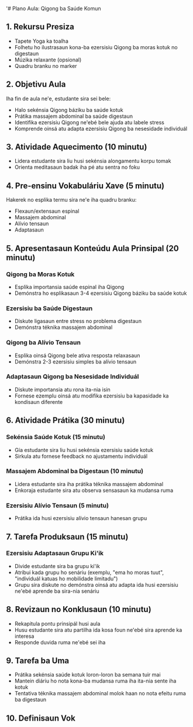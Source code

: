 '# Plano Aula: Qigong ba Saúde Komun

## 1. Rekursu Presiza

- Tapete Yoga ka toalha
- Folhetu ho ilustrasaun kona-ba ezersisiu Qigong ba moras kotuk no digestaun
- Múzika relaxante (opsional)
- Quadru branku no marker

## 2. Objetivu Aula

Iha fin de aula ne'e, estudante sira sei bele:
- Halo sekénsia Qigong báziku ba saúde kotuk
- Prátika massajem abdominal ba saúde digestaun
- Identifika ezersisiu Qigong ne'ebé bele ajuda atu labele stress
- Komprende oinsá atu adapta ezersisiu Qigong ba nesesidade individuál

## 3. Atividade Aquecimento (10 minutu)

- Lidera estudante sira liu husi sekénsia alongamentu korpu tomak
- Orienta meditasaun badak iha pé atu sentra no foku

## 4. Pre-ensinu Vokabuláriu Xave (5 minutu)

Hakerek no esplika termu sira ne'e iha quadru branku:
- Flexaun/extensaun espinal
- Massajem abdominal
- Alívio tensaun
- Adaptasaun

## 5. Apresentasaun Konteúdu Aula Prinsipal (20 minutu)

### Qigong ba Moras Kotuk
- Esplika importansia saúde espinal iha Qigong
- Demónstra ho esplikasaun 3-4 ezersisiu Qigong báziku ba saúde kotuk

### Ezersisiu ba Saúde Digestaun
- Diskute ligasaun entre stress no problema digestaun
- Demónstra téknika massajem abdominal

### Qigong ba Alívio Tensaun
- Esplika oinsá Qigong bele ativa resposta relaxasaun
- Demónstra 2-3 ezersisiu simples ba alívio tensaun

### Adaptasaun Qigong ba Nesesidade Individuál
- Diskute importansia atu rona ita-nia isin
- Fornese ezemplu oinsá atu modifika ezersisiu ba kapasidade ka kondisaun diferente

## 6. Atividade Prátika (30 minutu)

### Sekénsia Saúde Kotuk (15 minutu)
- Gía estudante sira liu husi sekénsia ezersisiu saúde kotuk
- Sirkula atu fornese feedback no ajustamentu individuál

### Massajem Abdominal ba Digestaun (10 minutu)
- Lidera estudante sira iha prátika téknika massajem abdominal
- Enkoraja estudante sira atu observa sensasaun ka mudansa ruma

### Ezersisiu Alívio Tensaun (5 minutu)
- Prátika ida husi ezersisiu alívio tensaun hanesan grupu

## 7. Tarefa Produksaun (15 minutu)

### Ezersisiu Adaptasaun Grupu Ki'ik
- Divide estudante sira ba grupu ki'ik
- Atribui kada grupu ho senáriu (exemplu, "ema ho moras tuut", "individuál katuas ho mobilidade limitadu")
- Grupu sira diskute no demónstra oinsá atu adapta ida husi ezersisiu ne'ebé aprende ba sira-nia senáriu

## 8. Revizaun no Konklusaun (10 minutu)

- Rekapitula pontu prinsipál husi aula
- Husu estudante sira atu partilha ida kosa foun ne'ebé sira aprende ka interesa
- Responde duvida ruma ne'ebé sei iha

## 9. Tarefa ba Uma

- Prátika sekénsia saúde kotuk loron-loron ba semana tuir mai
- Mantein diáriu ho nota kona-ba mudansa ruma iha ita-nia sente iha kotuk
- Tentativa téknika massajem abdominal molok haan no nota efeitu ruma ba digestaun

## 10. Definisaun Vok